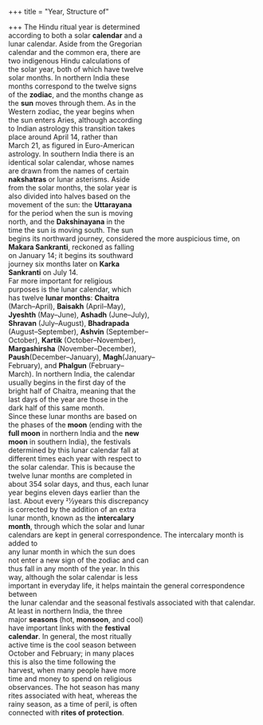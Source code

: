 +++
title = "Year, Structure of"

+++
The Hindu ritual year is determined  
according to both a solar **calendar** and a  
lunar calendar. Aside from the Gregorian  
calendar and the common era, there are  
two indigenous Hindu calculations of  
the solar year, both of which have twelve  
solar months. In northern India these  
months correspond to the twelve signs  
of the **zodiac**, and the months change as  
the **sun** moves through them. As in the  
Western zodiac, the year begins when  
the sun enters Aries, although according  
to Indian astrology this transition takes  
place around April 14, rather than  
March 21, as figured in Euro-American  
astrology. In southern India there is an  
identical solar calendar, whose names  
are drawn from the names of certain  
**nakshatras** or lunar asterisms. Aside  
from the solar months, the solar year is  
also divided into halves based on the  
movement of the sun: the **Uttarayana**  
for the period when the sun is moving  
north, and the **Dakshinayana** in the  
time the sun is moving south. The sun  
begins its northward journey, considered the more auspicious time, on  
**Makara Sankranti**, reckoned as falling  
on January 14; it begins its southward  
journey six months later on **Karka**  
**Sankranti** on July 14.  
Far more important for religious  
purposes is the lunar calendar, which  
has twelve **lunar months**: **Chaitra**  
(March–April), **Baisakh** (April–May),  
**Jyeshth** (May–June), **Ashadh** (June–July),  
**Shravan** (July–August), **Bhadrapada**  
(August–September), **Ashvin** (September–  
October), **Kartik** (October–November),  
**Margashirsha** (November–December),  
**Paush**(December–January), **Magh**(January–  
February), and **Phalgun** (February–  
March). In northern India, the calendar  
usually begins in the first day of the  
bright half of Chaitra, meaning that the  
last days of the year are those in the  
dark half of this same month.  
Since these lunar months are based on  
the phases of the **moon** (ending with the  
**full moon** in northern India and the **new**  
**moon** in southern India), the festivals  
determined by this lunar calendar fall at  
different times each year with respect to  
the solar calendar. This is because the  
twelve lunar months are completed in  
about 354 solar days, and thus, each lunar  
year begins eleven days earlier than the  
last. About every 21⁄2years this discrepancy  
is corrected by the addition of an extra  
lunar month, known as the **intercalary**  
**month**, through which the solar and lunar  
calendars are kept in general correspondence. The intercalary month is added to  
any lunar month in which the sun does  
not enter a new sign of the zodiac and can  
thus fall in any month of the year. In this  
way, although the solar calendar is less  
important in everyday life, it helps maintain the general correspondence between  
the lunar calendar and the seasonal festivals associated with that calendar.  
At least in northern India, the three  
major **seasons** (hot, **monsoon**, and cool)  
have important links with the **festival**  
**calendar**. In general, the most ritually  
active time is the cool season between  
October and February; in many places  
this is also the time following the  
harvest, when many people have more  
time and money to spend on religious  
observances. The hot season has many  
rites associated with heat, whereas the  
rainy season, as a time of peril, is often  
connected with **rites of protection**.